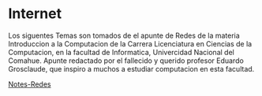 # Internet

Los siguentes Temas son tomados de el apunte de Redes de la materia Introduccion a la Computacion de la Carrera Licenciatura en Ciencias de la Computacion, en la facultad de Informatica, Univercidad Nacional del Comahue. Apunte redactado por el  fallecido y querido profesor Eduardo Grosclaude, que inspiro a muchos a estudiar computacion en esta facultad.

[Notes-Redes](Redes-notes.pdf)  



